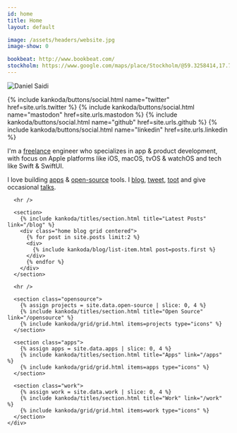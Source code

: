 ```yaml
---
id: home
title: Home
layout: default

image: /assets/headers/website.jpg
image-show: 0

bookbeat: http://www.bookbeat.com/
stockholm: https://www.google.com/maps/place/Stockholm/@59.3258414,17.70188,10z/data=!3m1!4b1!4m5!3m4!1s0x465f763119640bcb:0xa80d27d3679d7766!8m2!3d59.3293235!4d18.0685808
---
```


<div class="home-content paper">
  <main class="page-content" aria-label="Content">
    <div class="wrapper">
      <section>
        <img class="avatar" src="/assets/avatar.jpg" alt="Daniel Saidi" />
        <div class="social-buttons">
          <p>
            {% include kankoda/buttons/social.html name="twitter" href=site.urls.twitter %}
            {% include kankoda/buttons/social.html name="mastodon" href=site.urls.mastodon %}
            {% include kankoda/buttons/social.html name="github" href=site.urls.github %}
            {% include kankoda/buttons/social.html name="linkedin" href=site.urls.linkedin %}
          </p>
        </div>
        <div>
          <p>
            I'm a <a href="work">freelance</a> engineer who specializes in app & product development, with focus on Apple platforms like iOS, macOS, tvOS & watchOS and tech like Swift & SwiftUI.
          </p>
          <p>
            I love building <a href="apps">apps</a> & <a href="opensource">open-source</a> tools. I <a href="blog">blog</a>, <a href="{{site.urls.twitter}}">tweet</a>, <a href="{{site.urls.mastodon}}">toot</a> and give occasional <a href="talks">talks</a>.
          </p>
        </div>
      </section>
      
      <hr />
      
      <section>
        {% include kankoda/titles/section.html title="Latest Posts" link="/blog" %}
        <div class="home blog grid centered">
          {% for post in site.posts limit:2 %}
          <div>
            {% include kankoda/blog/list-item.html post=posts.first %}
          </div>
          {% endfor %}
        </div>
      </section>
      
      <hr />
      
      <section class="opensource">
        {% assign projects = site.data.open-source | slice: 0, 4 %}
        {% include kankoda/titles/section.html title="Open Source" link="/opensource" %}
        {% include kankoda/grid/grid.html items=projects type="icons" %}
      </section>
      
      <section class="apps">
        {% assign apps = site.data.apps | slice: 0, 4 %}
        {% include kankoda/titles/section.html title="Apps" link="/apps" %}
        {% include kankoda/grid/grid.html items=apps type="icons" %}
      </section>
      
      <section class="work">
        {% assign work = site.data.work | slice: 0, 4 %}
        {% include kankoda/titles/section.html title="Work" link="/work" %}
        {% include kankoda/grid/grid.html items=work type="icons" %}
      </section>
    </div>
  </main>
</div>